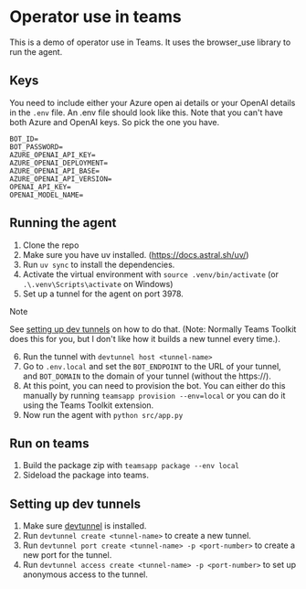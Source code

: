 # Operator use in teams

This is a demo of operator use in Teams. It uses the browser_use library to run the agent.

## Keys

You need to include either your Azure open ai details or your OpenAI details in the `.env` file.
An .env file should look like this. Note that you can't have both Azure and OpenAI keys. So pick the one you have.

```
BOT_ID=
BOT_PASSWORD=
AZURE_OPENAI_API_KEY=
AZURE_OPENAI_DEPLOYMENT=
AZURE_OPENAI_API_BASE=
AZURE_OPENAI_API_VERSION=
OPENAI_API_KEY=
OPENAI_MODEL_NAME=
```

## Running the agent

1. Clone the repo
2. Make sure you have uv installed. (https://docs.astral.sh/uv/)
3. Run `uv sync` to install the dependencies.
4. Activate the virtual environment with `source .venv/bin/activate` (or `.\.venv\Scripts\activate` on Windows)
5. Set up a tunnel for the agent on port 3978.

> [!NOTE]
> See [setting up dev tunnels](#setting-up-dev-tunnels) on how to do that. (Note: Normally Teams Toolkit does this for you, but I don't like how it builds a new tunnel every time.).

6. Run the tunnel with `devtunnel host <tunnel-name>`
7. Go to `.env.local` and set the `BOT_ENDPOINT` to the URL of your tunnel, and `BOT_DOMAIN` to the domain of your tunnel (without the https://).
8. At this point, you can need to provision the bot. You can either do this manually by running `teamsapp provision --env=local` or you can do it using the Teams Toolkit extension.
9. Now run the agent with `python src/app.py`

## Run on teams

1. Build the package zip with `teamsapp package --env local`
2. Sideload the package into teams.

## Setting up dev tunnels

1. Make sure [devtunnel](https://github.com/microsoft/devtunnel) is installed.
2. Run `devtunnel create <tunnel-name>` to create a new tunnel.
3. Run `devtunnel port create <tunnel-name> -p <port-number>` to create a new port for the tunnel.
4. Run `devtunnel access create <tunnel-name> -p <port-number>` to set up anonymous access to the tunnel.
